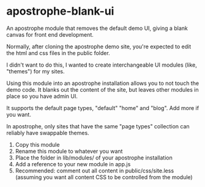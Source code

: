 # apostrophe-blank-ui
An apostrophe module that removes the default demo UI, giving a blank canvas for front end development.

Normally, after cloning the apostrophe demo site, you're expected to edit the html and css files in the public folder.

I didn't want to do this, I wanted to create interchangeable UI modules (like, "themes") for my sites.

Using this module into an apostrophe installation allows you to not touch the demo code.  It blanks out the content of the site, but
leaves other modules in place so you have admin UI.

It supports the default page types, "default" "home" and "blog".  Add more if you want.

In apostrophe, only sites that have the same "page types" collection can reliably have swappable themes.


1. Copy this module
2. Rename this module to whatever you want
3. Place the folder in lib/modules/ of your apostrophe installation
4. Add a reference to your new module in app.js
5. Recommended: comment out all content in public/css/site.less (assuming you want all content CSS to be controlled from the module)
